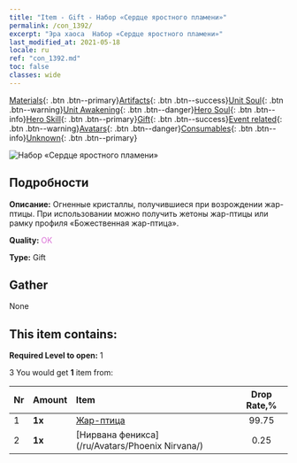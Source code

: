 ```yaml
---
title: "Item - Gift - Набор «Сердце яростного пламени»"
permalink: /con_1392/
excerpt: "Эра хаоса  Набор «Сердце яростного пламени»"
last_modified_at: 2021-05-18
locale: ru
ref: "con_1392.md"
toc: false
classes: wide
---
```

 [Materials](/ItemsRU/){: .btn .btn--primary}[Artifacts](/ItemsRU/Artifacts/){: .btn .btn--success}[Unit Soul](/ItemsRU/UnitSoul/){: .btn .btn--warning}[Unit Awakening](/ItemsRU/UnitAwakening/){: .btn .btn--danger}[Hero Soul](/ItemsRU/HeroSoul/){: .btn .btn--info}[Hero Skill](/ItemsRU/HeroSkill/){: .btn .btn--primary}[Gift](/ItemsRU/Gift/){: .btn .btn--success}[Event related](/ItemsRU/Events/){: .btn .btn--warning}[Avatars](/ItemsRU/Avatars/){: .btn .btn--danger}[Consumables](/ItemsRU/Consumables/){: .btn .btn--info}[Unknown](/ItemsRU/Unknown/){: .btn .btn--primary}

 ![Набор «Сердце яростного пламени»](/images/t/i_907006.png)

## Подробности
 **Описание:** Огненные кристаллы, получившиеся при возрождении жар-птицы. При использовании можно получить жетоны жар-птицы или рамку профиля «Божественная жар-птица».

 **Quality:** <span style="color: #DA70D6">OK</span>

 **Type:** Gift

## Gather

  None

## This item contains:

 **Required Level to open:** 1

 3 You would get **1** item  from:

  | Nr | Amount |     Item    | Drop Rate,% |
  |:---|:-------|:------------|:---------:|
  | 1 |  **1x** | [Жар-птица](/ItemsRU/unt_268/) | 99.75 | 
  | 2 |  **1x** | [Нирвана феникса](/ru/Avatars/Phoenix Nirvana/) | 0.25 | 
